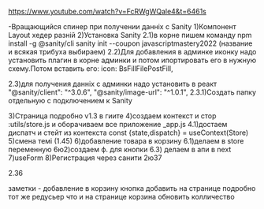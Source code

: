 
https://www.youtube.com/watch?v=FcRWgWQale4&t=6461s

-Вращающийся спинер при получении данніх с Sanity
1)Компонент Layout хедер разній
2)Установка Sanity
   2.1)в корне  пишем команду
       npm install -g @sanity/cli
      sanity init --coupon javascriptmastery2022
      (название и всякая трибуха выбираем)
   2.2)Для добавления в админке иконку надо установить плагин в корне админки 
     и потом ипортировать его в нужную схему.Потом вставить его:
       icon: BsFillFilePostFill,

   2.3)для получения данніх с админки надо установить в реакт
      "@sanity/client": "^3.0.6",
      "@sanity/image-url": "^1.0.1",
      2.3.1)Создать папку отдельную с подключением к Sanity

3)Страница подробно v1.3 в гиите
4)создаем контекст и стор :utils/store.js  и оборачиваем все приложение  _app.js
   4.1)достаем диспатч и стейт   из контекста 
      const {state,dispatch} = useContext(Store)
5)смена темі (1.45)
6)добавление товара в корзину
6.1)делаем в store переменную
6ю2)создаем ф. для кнопки
6.3) делаем в апи в next
7)useForm
8)Регистрация через санити 2ю37






2.36
      

   заметки - добавление в корзину кнопка добавить  на странице подробно тот же редусьер что и на странице корзина обновить колличество